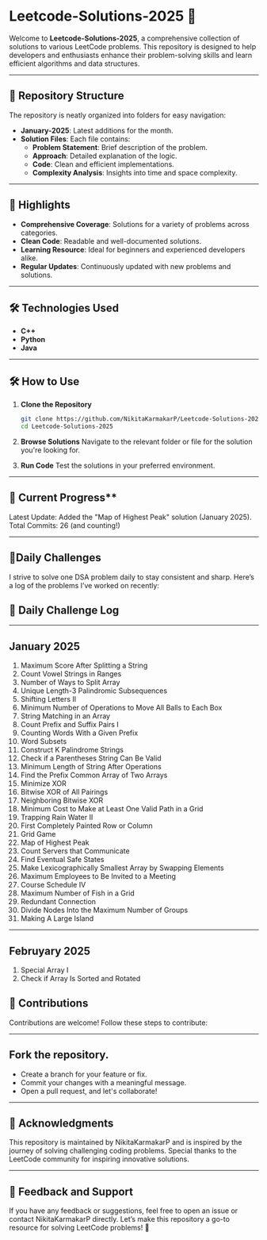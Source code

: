 # Leetcode-Solutions-2025 🚀

Welcome to **Leetcode-Solutions-2025**, a comprehensive collection of solutions to various LeetCode problems. This repository is designed to help developers and enthusiasts enhance their problem-solving skills and learn efficient algorithms and data structures.

---

## 📂 Repository Structure

The repository is neatly organized into folders for easy navigation:

- **January-2025**: Latest additions for the month.
- **Solution Files**: Each file contains:
  - **Problem Statement**: Brief description of the problem.
  - **Approach**: Detailed explanation of the logic.
  - **Code**: Clean and efficient implementations.
  - **Complexity Analysis**: Insights into time and space complexity.

---

## 🌟 Highlights

- **Comprehensive Coverage**: Solutions for a variety of problems across categories.
- **Clean Code**: Readable and well-documented solutions.
- **Learning Resource**: Ideal for beginners and experienced developers alike.
- **Regular Updates**: Continuously updated with new problems and solutions.

---

## 🛠️ Technologies Used

- **C++**
- **Python**
- **Java**

---

## 🛠️ How to Use

1. **Clone the Repository**  
   ```bash
   git clone https://github.com/NikitaKarmakarP/Leetcode-Solutions-2025.git
   cd Leetcode-Solutions-2025
2. **Browse Solutions**
Navigate to the relevant folder or file for the solution you're looking for.

3. **Run Code**
Test the solutions in your preferred environment.

---

## 📅 Current Progress**
Latest Update: Added the "Map of Highest Peak" solution (January 2025).
Total Commits: 26 (and counting!)

---

## 🌟Daily Challenges
I strive to solve one DSA problem daily to stay consistent and sharp. Here’s a log of the problems I’ve worked on recently:

## 🎄 Daily Challenge Log

---

## January 2025

1. Maximum Score After Splitting a String
2. Count Vowel Strings in Ranges
3. Number of Ways to Split Array
4. Unique Length-3 Palindromic Subsequences
5. Shifting Letters II
6. Minimum Number of Operations to Move All Balls to Each Box
7. String Matching in an Array
8. Count Prefix and Suffix Pairs I
9. Counting Words With a Given Prefix
10. Word Subsets
11. Construct K Palindrome Strings
12. Check if a Parentheses String Can Be Valid
13. Minimum Length of String After Operations
14. Find the Prefix Common Array of Two Arrays
15. Minimize XOR
16. Bitwise XOR of All Pairings
17. Neighboring Bitwise XOR
18. Minimum Cost to Make at Least One Valid Path in a Grid
19. Trapping Rain Water II
20. First Completely Painted Row or Column
21. Grid Game
22. Map of Highest Peak
23. Count Servers that Communicate
24. Find Eventual Safe States
25. Make Lexicographically Smallest Array by Swapping Elements
26. Maximum Employees to Be Invited to a Meeting
27. Course Schedule IV
28. Maximum Number of Fish in a Grid
29. Redundant Connection
30. Divide Nodes Into the Maximum Number of Groups
31. Making A Large Island

---

## Februyary 2025

1. Special Array I
2. Check if Array Is Sorted and Rotated

## 🤝 Contributions
Contributions are welcome! Follow these steps to contribute:

---

## Fork the repository.

- Create a branch for your feature or fix.
- Commit your changes with a meaningful message.
- Open a pull request, and let's collaborate!

---

## 🌟 Acknowledgments
This repository is maintained by NikitaKarmakarP and is inspired by the journey of solving challenging coding problems. Special thanks to the LeetCode community for inspiring innovative solutions.

---

## 💬 Feedback and Support
If you have any feedback or suggestions, feel free to open an issue or contact NikitaKarmakarP directly. Let’s make this repository a go-to resource for solving LeetCode problems! 🚀

